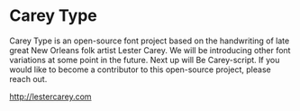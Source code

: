 # Carey Type

Carey Type is an open-source font project based on the handwriting of late great New Orleans folk artist Lester Carey.  We will be introducing other font variations at some point in the future. Next up will Be Carey-script. If you would like to become a contributor to this open-source project, please reach out.

http://lestercarey.com
